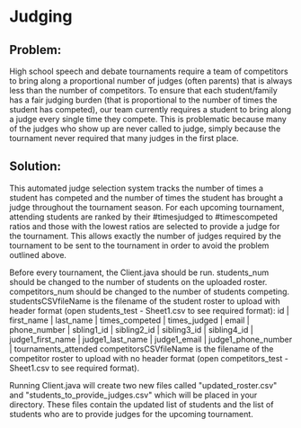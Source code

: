 # Judging

## Problem:
High school speech and debate tournaments require a team of competitors to bring along a proportional 
number of judges (often parents) that is always less than the number of competitors. To ensure that each 
student/family has a fair judging burden (that is proportional to the number of times the student has 
competed), our team currently requires a student to bring along a judge every single time they compete. 
This is problematic because many of the judges who show up are never called to judge, simply because the 
tournament never required that many judges in the first place. 

## Solution:
This automated judge selection system tracks the number of times a student has competed and the number of 
times the student has brought a judge throughout the tournament season. For each upcoming tournament, 
attending students are ranked by their #timesjudged to #timescompeted ratios and those with the lowest 
ratios are selected to provide a judge for the tournament. This allows exactly the number of judges required 
by the tournament to be sent to the tournament in order to avoid the problem outlined above.

Before every tournament, the Client.java should be run. 
students_num should be changed to the number of students on the uploaded roster. 
competitors_num should be changed to the number of students competing. 
studentsCSVfileName is the filename of the student roster to upload with header format 
(open students_test - Sheet1.csv to see required format):
id | first_name | last_name | times_competed | times_judged | email | phone_number | sbling1_id | sibling2_id | sibling3_id | sibling4_id | judge1_first_name | judge1_last_name | judge1_email | judge1_phone_number | tournaments_attended
competitorsCSVfileName is the filename of the competitor roster to upload with no header format (open 
competitors_test - Sheet1.csv to see required format).

Running Client.java will create two new files called "updated_roster.csv" and "students_to_provide_judges.csv"
which will be placed in your directory. These files contain the updated list of students and the list of students 
who are to provide judges for the upcoming tournament.

